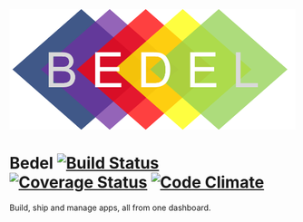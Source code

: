 ![Logo](client/assets/img/Bedel_Logo_1.png)
# Bedel [![Build Status](https://travis-ci.org/Gum-Joe/bedel.svg?branch=master)](https://travis-ci.org/Gum-Joe/bedel) [![Coverage Status](https://coveralls.io/repos/github/Gum-Joe/bedel/badge.svg?branch=master)](https://coveralls.io/github/Gum-Joe/bedel?branch=master) [![Code Climate](https://codeclimate.com/github/Gum-Joe/bedel/badges/gpa.svg)](https://codeclimate.com/github/Gum-Joe/bedel)
Build, ship and manage apps, all from one dashboard.
